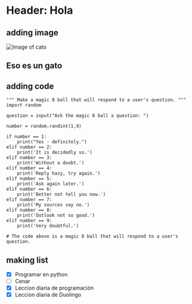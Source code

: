 # Header: Hola

## adding image
![Image of cato](https://static1.e621.net/data/56/b4/56b4f015e8cab1a0b5fd5249cd6a800e.png)
## Eso es un gato

## adding code
```
""" Make a magic 8 ball that will respond to a user's question. """
import random 

question = input("Ask the magic 8 ball a question: ")

number = random.randint(1,9)

if number == 1:
    print("Yes - definitely.")
elif number == 2: 
    print('It is decidedly so.')
elif number == 3: 
    print('Without a doubt.')
elif number == 4: 
    print('Reply hazy, try again.')
elif number == 5: 
    print('Ask again later.')
elif number == 6:
    print('Better not tell you now.')
elif number == 7:
    print('My sources say no.')
elif number == 8:
    print('Outlook not so good.')
elif number == 9:
    print('Very doubtful.')

# The code above is a magic 8 ball that will respond to a user's question.
```
## making list
- [x] Programar en python
- [ ] Cenar
- [x] Leccion diaria de programación
- [x] Leccion diaria de Duolingo
